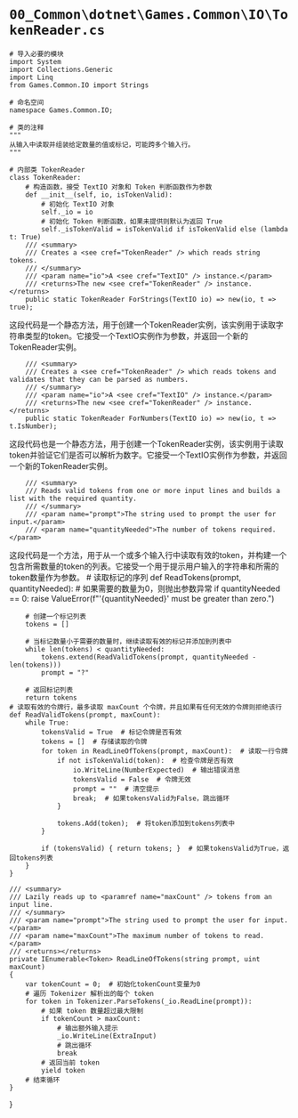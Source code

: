# `00_Common\dotnet\Games.Common\IO\TokenReader.cs`

```
# 导入必要的模块
import System
import Collections.Generic
import Linq
from Games.Common.IO import Strings

# 命名空间
namespace Games.Common.IO;

# 类的注释
"""
从输入中读取并组装给定数量的值或标记，可能跨多个输入行。
"""

# 内部类 TokenReader
class TokenReader:
    # 构造函数，接受 TextIO 对象和 Token 判断函数作为参数
    def __init__(self, io, isTokenValid):
        # 初始化 TextIO 对象
        self._io = io
        # 初始化 Token 判断函数，如果未提供则默认为返回 True
        self._isTokenValid = isTokenValid if isTokenValid else (lambda t: True)
    /// <summary>
    /// Creates a <see cref="TokenReader" /> which reads string tokens.
    /// </summary>
    /// <param name="io">A <see cref="TextIO" /> instance.</param>
    /// <returns>The new <see cref="TokenReader" /> instance.</returns>
    public static TokenReader ForStrings(TextIO io) => new(io, t => true);
```
这段代码是一个静态方法，用于创建一个TokenReader实例，该实例用于读取字符串类型的token。它接受一个TextIO实例作为参数，并返回一个新的TokenReader实例。

```
    /// <summary>
    /// Creates a <see cref="TokenReader" /> which reads tokens and validates that they can be parsed as numbers.
    /// </summary>
    /// <param name="io">A <see cref="TextIO" /> instance.</param>
    /// <returns>The new <see cref="TokenReader" /> instance.</returns>
    public static TokenReader ForNumbers(TextIO io) => new(io, t => t.IsNumber);
```
这段代码也是一个静态方法，用于创建一个TokenReader实例，该实例用于读取token并验证它们是否可以解析为数字。它接受一个TextIO实例作为参数，并返回一个新的TokenReader实例。

```
    /// <summary>
    /// Reads valid tokens from one or more input lines and builds a list with the required quantity.
    /// </summary>
    /// <param name="prompt">The string used to prompt the user for input.</param>
    /// <param name="quantityNeeded">The number of tokens required.</param>
```
这段代码是一个方法，用于从一个或多个输入行中读取有效的token，并构建一个包含所需数量的token的列表。它接受一个用于提示用户输入的字符串和所需的token数量作为参数。
    # 读取标记的序列
    def ReadTokens(prompt, quantityNeeded):
        # 如果需要的数量为0，则抛出参数异常
        if quantityNeeded == 0:
            raise ValueError(f"'{quantityNeeded}' must be greater than zero.")
        
        # 创建一个标记列表
        tokens = []

        # 当标记数量小于需要的数量时，继续读取有效的标记并添加到列表中
        while len(tokens) < quantityNeeded:
            tokens.extend(ReadValidTokens(prompt, quantityNeeded - len(tokens)))
            prompt = "?"
        
        # 返回标记列表
        return tokens
    # 读取有效的令牌行，最多读取 maxCount 个令牌，并且如果有任何无效的令牌则拒绝该行
    def ReadValidTokens(prompt, maxCount):
        while True:
            tokensValid = True  # 标记令牌是否有效
            tokens = []  # 存储读取的令牌
            for token in ReadLineOfTokens(prompt, maxCount):  # 读取一行令牌
                if not isTokenValid(token):  # 检查令牌是否有效
                    io.WriteLine(NumberExpected)  # 输出错误消息
                    tokensValid = False  # 令牌无效
                    prompt = ""  # 清空提示
                    break;  # 如果tokensValid为False，跳出循环
                }

                tokens.Add(token);  # 将token添加到tokens列表中
            }

            if (tokensValid) { return tokens; }  # 如果tokensValid为True，返回tokens列表
        }
    }

    /// <summary>
    /// Lazily reads up to <paramref name="maxCount" /> tokens from an input line.
    /// </summary>
    /// <param name="prompt">The string used to prompt the user for input.</param>
    /// <param name="maxCount">The maximum number of tokens to read.</param>
    /// <returns></returns>
    private IEnumerable<Token> ReadLineOfTokens(string prompt, uint maxCount)
    {
        var tokenCount = 0;  # 初始化tokenCount变量为0
        # 遍历 Tokenizer 解析出的每个 token
        for token in Tokenizer.ParseTokens(_io.ReadLine(prompt)):
            # 如果 token 数量超过最大限制
            if tokenCount > maxCount:
                # 输出额外输入提示
                _io.WriteLine(ExtraInput)
                # 跳出循环
                break
            # 返回当前 token
            yield token
        # 结束循环
    }
}
```
